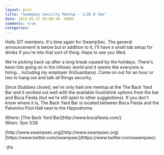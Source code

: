 ```yaml
---
layout: post
title: "SwampSec Security Meetup - 1/28 @ 7pm"
date: 2015-01-27 05:06:46 -0800
comments: true
categories: 
---
```


Hello SIT members. It's time again for SwampSec. The general announcement is below but in addition to it, I'll have a small tab setup for drinks if you're into that sort of thing. Hope to see you Wed.

We're picking back up after a long break caused by the holidays. There's been lots going on in the infosec world and it seems like everyone is hiring... including my employer (InGuardians). Come on out for an hour or two to hang out and talk all things security.

Since Stubbies closed, we've only had one meetup at the The Back Yard Bar and it worked out well with the available food/drink options from the bar and Boca Fiesta (but we're still open to other suggestions). If you don't know where it is, The Back Yard Bar is located between Boca Fiesta and the Palomino Pool Hall next to the Hippodrome.

<p style="margin-bottom:0px">Where: [The Back Yard Bar](http://www.bocafiesta.com/)
<p style="margin-top:0px">When: 7pm 1/28

<p style="margin-bottom:0px">[http://www.swampsec.org](http://www.swampsec.org)
<p style="margin-top:0px">[https://www.twitter.com/swampsec](https://www.twitter.com/swampsec)

-jhs